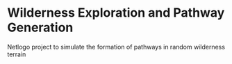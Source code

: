 # Wilderness Exploration and Pathway Generation

Netlogo project to simulate the formation of pathways in random wilderness terrain
